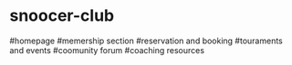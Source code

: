 # snoocer-club
#homepage
#memership section
#reservation and booking
#touraments and events
#coomunity forum
#coaching resources
